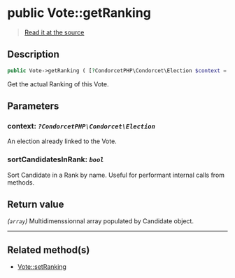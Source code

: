 # public Vote::getRanking

> [Read it at the source](https://github.com/julien-boudry/Condorcet/blob/master/src/Vote.php#L247)

## Description    

```php
public Vote->getRanking ( [?CondorcetPHP\Condorcet\Election $context = null , bool $sortCandidatesInRank = true] ): array
```

Get the actual Ranking of this Vote.

## Parameters

### **context:** *`?CondorcetPHP\Condorcet\Election`*   
An election already linked to the Vote.    

### **sortCandidatesInRank:** *`bool`*   
Sort Candidate in a Rank by name. Useful for performant internal calls from methods.    


## Return value   

*(`array`)* Multidimenssionnal array populated by Candidate object.


---------------------------------------

## Related method(s)      

* [Vote::setRanking](/Docs/api-reference/Vote%20Class/Vote--setRanking.md)    
